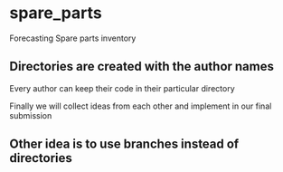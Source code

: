 # spare_parts
Forecasting Spare parts inventory

## Directories are created with the author names

Every author can keep their code in their particular directory

Finally we will collect ideas from each other and implement in our final submission

## Other idea is to use branches instead of directories